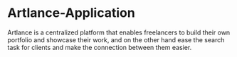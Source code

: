 # Artlance-Application
Artlance is a centralized platform that enables freelancers to build their own portfolio and showcase their work, and on the other hand ease the search task for clients and make the connection between them easier.
